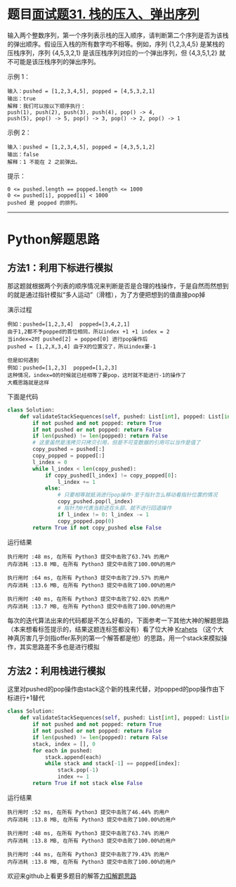 # 题目[面试题31. 栈的压入、弹出序列](https://leetcode-cn.com/problems/zhan-de-ya-ru-dan-chu-xu-lie-lcof/)

输入两个整数序列，第一个序列表示栈的压入顺序，请判断第二个序列是否为该栈的弹出顺序。假设压入栈的所有数字均不相等。例如，序列 {1,2,3,4,5} 是某栈的压栈序列，序列 {4,5,3,2,1} 是该压栈序列对应的一个弹出序列，但 {4,3,5,1,2} 就不可能是该压栈序列的弹出序列。

 

示例 1：

```
输入：pushed = [1,2,3,4,5], popped = [4,5,3,2,1]
输出：true
解释：我们可以按以下顺序执行：
push(1), push(2), push(3), push(4), pop() -> 4,
push(5), pop() -> 5, pop() -> 3, pop() -> 2, pop() -> 1
```



示例 2：

```
输入：pushed = [1,2,3,4,5], popped = [4,3,5,1,2]
输出：false
解释：1 不能在 2 之前弹出。
```



 

提示：

    0 <= pushed.length == popped.length <= 1000
    0 <= pushed[i], popped[i] < 1000
    pushed 是 popped 的排列。

*****

# Python解题思路

## 方法1：利用下标进行模拟

那这题就根据两个列表的顺序情况来判断是否是合理的栈操作，于是自然而然想到的就是通过指针模拟“多人运动”（滑稽），为了方便把想到的值直接pop掉

演示过程

```
例如：pushed=[1,2,3,4]  popped=[3,4,2,1]
由于1,2都不予popped的首位相同，所以index +1 +1 index = 2
当index=2时 pushed[2] = popped[0] 进行pop操作后
pushed = [1,2,X,3,4] 由于X的位置没了，所以index要-1

但是如何遇到
例如：pushed=[1,2,3]  popped=[1,2,3]
这种情况，index=0的时候就已经相等了要pop，这时就不能进行-1的操作了
大概思路就是这样
```

下面是代码

```python
class Solution:
    def validateStackSequences(self, pushed: List[int], popped: List[int]) -> bool:
        if not pushed and not popped: return True
        if not pushed or not popped: return False
        if len(pushed) != len(popped): return False
        # 这里虽然是浅拷贝只拷贝引用，但是不可变数据的引用可以当作是值了
        copy_pushed = pushed[:]
        copy_popped = popped[:]
        l_index = 0
        while l_index < len(copy_pushed):
            if copy_pushed[l_index] != copy_popped[0]:
                l_index += 1
            else:
                # 只要相等就抵消进行pop操作-至于指针怎么移动看指针位置的情况
                copy_pushed.pop(l_index)
                # 指针为0代表当前还在头部，就不进行回退操作
                if l_index != 0: l_index -= 1
                copy_popped.pop(0)
        return True if not copy_pushed else False
```

运行结果

```
执行用时 :48 ms, 在所有 Python3 提交中击败了63.74% 的用户
内存消耗 :13.8 MB, 在所有 Python3 提交中击败了100.00%的用户

执行用时 :64 ms, 在所有 Python3 提交中击败了29.57% 的用户
内存消耗 :13.6 MB, 在所有 Python3 提交中击败了100.00%的用户

执行用时 :40 ms, 在所有 Python3 提交中击败了92.02% 的用户
内存消耗 :13.7 MB, 在所有 Python3 提交中击败了100.00%的用户
```

每次的迭代算法出来的代码都是不怎么好看的，下面参考一下其他大神的解题思路（本来想看标签提示的，结果这题连标签都没有）看了位大神 [Krahets](https://leetcode-cn.com/u/jyd/) （这个大神真厉害几乎剑指offer系列的第一个解答都是他）的思路，用一个stack来模拟操作，其实思路差不多也是进行模拟

## 方法2：利用栈进行模拟

这里对pushed的pop操作由stack这个新的栈来代替，对popped的pop操作由下标进行+1替代

```python
class Solution:
    def validateStackSequences(self, pushed: List[int], popped: List[int]) -> bool:
        if not pushed and not popped: return True
        if not pushed or not popped: return False
        if len(pushed) != len(popped): return False
        stack, index = [], 0
        for each in pushed:
            stack.append(each)
            while stack and stack[-1] == popped[index]:
                stack.pop(-1)
                index += 1
        return True if not stack else False
```

运行结果

```
执行用时 :52 ms, 在所有 Python3 提交中击败了46.44% 的用户
内存消耗 :13.8 MB, 在所有 Python3 提交中击败了100.00%的用户

执行用时 :48 ms, 在所有 Python3 提交中击败了63.74% 的用户
内存消耗 :13.8 MB, 在所有 Python3 提交中击败了100.00%的用户

执行用时 :44 ms, 在所有 Python3 提交中击败了79.43% 的用户
内存消耗 :13.8 MB, 在所有 Python3 提交中击败了100.00%的用户
```

欢迎来github上看更多题目的解答[力扣解题思路](https://github.com/WRAllen/LeetCode)

  